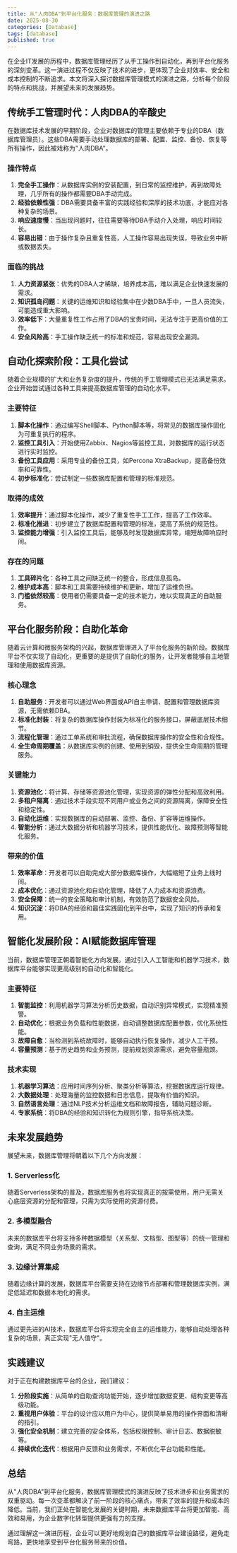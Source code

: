```yaml
---
title: 从"人肉DBA"到平台化服务：数据库管理的演进之路
date: 2025-08-30
categories: [Database]
tags: [database]
published: true
---
```


在企业IT发展的历程中，数据库管理经历了从手工操作到自动化，再到平台化服务的深刻变革。这一演进过程不仅反映了技术的进步，更体现了企业对效率、安全和成本控制的不断追求。本文将深入探讨数据库管理模式的演进之路，分析每个阶段的特点和挑战，并展望未来的发展趋势。

## 传统手工管理时代：人肉DBA的辛酸史

在数据库技术发展的早期阶段，企业对数据库的管理主要依赖于专业的DBA（数据库管理员）。这些DBA需要手动处理数据库的部署、配置、监控、备份、恢复等所有操作，因此被戏称为"人肉DBA"。

### 操作特点

1. **完全手工操作**：从数据库实例的安装配置，到日常的监控维护，再到故障处理，几乎所有的操作都需要DBA手动完成。
2. **经验依赖性强**：DBA需要具备丰富的实践经验和深厚的技术功底，才能应对各种复杂的场景。
3. **响应速度慢**：当出现问题时，往往需要等待DBA手动介入处理，响应时间较长。
4. **容易出错**：由于操作复杂且重复性高，人工操作容易出现失误，导致业务中断或数据丢失。

### 面临的挑战

1. **人力资源紧张**：优秀的DBA人才稀缺，培养成本高，难以满足企业快速发展的需求。
2. **知识孤岛问题**：关键的运维知识和经验集中在少数DBA手中，一旦人员流失，可能造成重大影响。
3. **效率低下**：大量重复性工作占用了DBA的宝贵时间，无法专注于更高价值的工作。
4. **安全风险高**：手工操作缺乏统一的标准和规范，容易出现安全漏洞。

## 自动化探索阶段：工具化尝试

随着企业规模的扩大和业务复杂度的提升，传统的手工管理模式已无法满足需求。企业开始尝试通过各种工具来提高数据库管理的自动化水平。

### 主要特征

1. **脚本化操作**：通过编写Shell脚本、Python脚本等，将常见的数据库操作固化为可重复执行的程序。
2. **监控工具引入**：开始使用Zabbix、Nagios等监控工具，对数据库的运行状态进行实时监控。
3. **备份工具应用**：采用专业的备份工具，如Percona XtraBackup，提高备份效率和可靠性。
4. **初步标准化**：尝试制定一些数据库配置和管理的标准规范。

### 取得的成效

1. **效率提升**：通过脚本化操作，减少了重复性手工工作，提高了工作效率。
2. **标准化推进**：初步建立了数据库配置和管理的标准，提高了系统的规范性。
3. **监控能力增强**：引入监控工具后，能够及时发现数据库异常，缩短故障响应时间。

### 存在的问题

1. **工具碎片化**：各种工具之间缺乏统一的整合，形成信息孤岛。
2. **维护成本高**：脚本和工具需要持续维护和更新，增加了运维负担。
3. **门槛依然较高**：使用者仍需要具备一定的技术能力，难以实现真正的自助服务。

## 平台化服务阶段：自助化革命

随着云计算和微服务架构的兴起，数据库管理进入了平台化服务的新阶段。数据库平台不仅实现了自动化，更重要的是提供了自助化的服务，让开发者能够自主地管理和使用数据库资源。

### 核心理念

1. **自助服务**：开发者可以通过Web界面或API自主申请、配置和管理数据库资源，无需依赖DBA。
2. **标准化封装**：将复杂的数据库操作封装为标准化的服务接口，屏蔽底层技术细节。
3. **流程化管理**：通过工单系统和审批流程，确保数据库操作的安全性和合规性。
4. **全生命周期覆盖**：从数据库实例的创建、使用到销毁，提供全生命周期的管理服务。

### 关键能力

1. **资源池化**：将计算、存储等资源池化管理，实现资源的弹性分配和高效利用。
2. **多租户隔离**：通过技术手段实现不同用户或业务之间的资源隔离，保障安全性和稳定性。
3. **自动化运维**：实现数据库的自动部署、监控、备份、扩容等运维操作。
4. **智能分析**：通过大数据分析和机器学习技术，提供性能优化、故障预测等智能化服务。

### 带来的价值

1. **效率革命**：开发者可以自助完成大部分数据库操作，大幅缩短了业务上线时间。
2. **成本优化**：通过资源池化和自动化管理，降低了人力成本和资源浪费。
3. **安全保障**：统一的安全策略和审计机制，有效防范了数据安全风险。
4. **知识沉淀**：将DBA的经验和最佳实践固化到平台中，实现了知识的传承和复用。

## 智能化发展阶段：AI赋能数据库管理

当前，数据库管理正朝着智能化方向发展。通过引入人工智能和机器学习技术，数据库平台能够实现更高级别的自动化和智能化。

### 主要特征

1. **智能监控**：利用机器学习算法分析历史数据，自动识别异常模式，实现精准预警。
2. **自动优化**：根据业务负载和性能数据，自动调整数据库配置参数，优化系统性能。
3. **故障自愈**：当检测到系统故障时，能够自动执行恢复操作，减少人工干预。
4. **容量预测**：基于历史趋势和业务预测，提前规划资源需求，避免容量瓶颈。

### 技术实现

1. **机器学习算法**：应用时间序列分析、聚类分析等算法，挖掘数据库运行规律。
2. **大数据处理**：处理海量的监控数据和日志信息，提取有价值的知识。
3. **自然语言处理**：通过NLP技术分析运维文档和故障报告，辅助问题诊断。
4. **专家系统**：将DBA的经验和知识转化为规则引擎，指导系统决策。

## 未来发展趋势

展望未来，数据库管理将朝着以下几个方向发展：

### 1. Serverless化

随着Serverless架构的普及，数据库服务也将实现真正的按需使用，用户无需关心底层资源的分配和管理，只需为实际使用的资源付费。

### 2. 多模型融合

未来的数据库平台将支持多种数据模型（关系型、文档型、图型等）的统一管理和查询，满足不同业务场景的需求。

### 3. 边缘计算集成

随着边缘计算的发展，数据库平台需要支持在边缘节点部署和管理数据库实例，满足低延迟和数据本地化的需求。

### 4. 自主运维

通过更先进的AI技术，数据库平台将实现完全自主的运维能力，能够自动处理各种复杂的场景，真正实现"无人值守"。

## 实践建议

对于正在构建数据库平台的企业，我们建议：

1. **分阶段实施**：从简单的自助查询功能开始，逐步增加数据变更、结构变更等高级功能。
2. **重视用户体验**：平台的设计应以用户为中心，提供简单易用的操作界面和清晰的指引。
3. **强化安全机制**：建立完善的安全体系，包括权限控制、审计日志、数据脱敏等。
4. **持续优化迭代**：根据用户反馈和业务需求，不断优化平台功能和性能。

## 总结

从"人肉DBA"到平台化服务，数据库管理模式的演进反映了技术进步和业务需求的双重驱动。每一次变革都解决了前一阶段的核心痛点，带来了效率的提升和成本的降低。当前，我们正处在智能化发展的关键时期，未来数据库平台将更加智能、高效和易用，为企业数字化转型提供更强有力的支撑。

通过理解这一演进历程，企业可以更好地规划自己的数据库平台建设路径，避免走弯路，更快地享受到平台化服务带来的价值。
